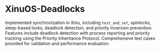 # XinuOS-Deadlocks
Implemented synchronization in Xinu, including `test_and_set`, spinlocks, sleep-based locks, deadlock detection, and priority inversion prevention. Features include deadlock detection with process reporting and priority tracking using the Priority Inheritance Protocol. Comprehensive test cases provided for validation and performance evaluation.
